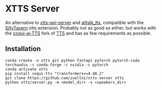 # XTTS Server
An alternative to [xtts-api-server](https://github.com/daswer123/xtts-api-server) and [alltalk_tts](https://github.com/erew123/alltalk_tts), compatible with the [SillyTavern](https://github.com/SillyTavern/SillyTavern) xtts extension. Probably not as good as either, but works with the [coqui-ai-TTS](https://github.com/idiap/coqui-ai-TTS) fork of [TTS](https://github.com/coqui-ai/TTS) and has as few requirements as possible.
## Installation
```
conda create -n xtts git python fastapi pytorch pytorch-cuda torchaudio -c conda-forge -c nvidia -c pytorch
conda activate xtts
pip install coqui-tts "transformers<=4.40.2"
git clone https://github.com/zuellni/xtts-server xtts
python xtts/server.py -m <model_dir> -s <speakers_dir>
```
